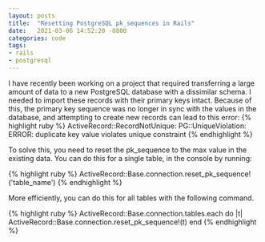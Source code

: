 ```yaml
---
layout: posts
title:  "Resetting PostgreSQL pk_sequences in Rails"
date:   2021-03-06 14:52:20 -0800
categories: code
tags: 
- rails 
- postgresql
---
```

I have recently been working on a project that required transferring a large amount of data to a new PostgreSQL database with a dissimilar schema. I needed to import these records with their primary keys intact. Because of this, the primary key sequence was no longer in sync with the values in the database, and attempting to create new records can lead to this error:
{% highlight ruby %}
ActiveRecord::RecordNotUnique: PG::UniqueViolation: ERROR:  duplicate key value violates unique constraint
{% endhighlight %}

To solve this, you need to reset the pk_sequence to the max value in the existing data. You can do this for a single table, in the console by running:

{% highlight ruby %}
ActiveRecord::Base.connection.reset_pk_sequence!('table_name')
{% endhighlight %}

More efficiently, you can do this for all tables with the following command.

{% highlight ruby %}
ActiveRecord::Base.connection.tables.each do |t|
  ActiveRecord::Base.connection.reset_pk_sequence!(t)
end
{% endhighlight %}
